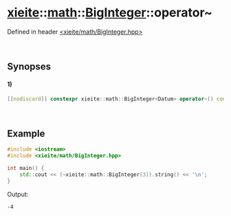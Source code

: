 # [xieite](../../../../../xieite.md)\:\:[math](../../../../../math.md)\:\:[BigInteger<Datum>](../../../../BigInteger.md)\:\:operator~
Defined in header [<xieite/math/BigInteger.hpp>](../../../../../../../include/xieite/math/BigInteger.hpp)

&nbsp;

## Synopses
#### 1)
```cpp
[[nodiscard]] constexpr xieite::math::BigInteger<Datum> operator~() const noexcept;
```

&nbsp;

## Example
```cpp
#include <iostream>
#include <xieite/math/BigInteger.hpp>

int main() {
    std::cout << (~xieite::math::BigInteger(3)).string() << '\n';
}
```
Output:
```
-4
```
